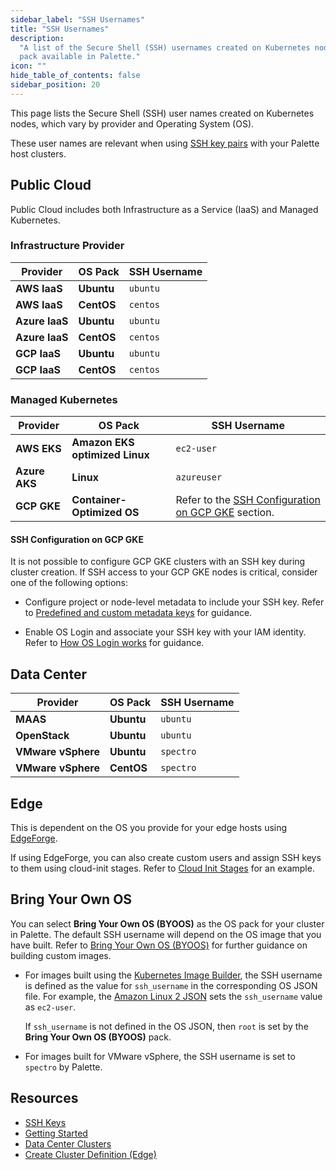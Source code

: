 ```yaml
---
sidebar_label: "SSH Usernames"
title: "SSH Usernames"
description:
  "A list of the Secure Shell (SSH) usernames created on Kubernetes nodes for each provider and operating system (OS)
  pack available in Palette."
icon: ""
hide_table_of_contents: false
sidebar_position: 20
---
```


This page lists the Secure Shell (SSH) user names created on Kubernetes nodes, which vary by provider and Operating
System (OS).

These user names are relevant when using [SSH key pairs](./ssh-keys.md) with your Palette host clusters.

## Public Cloud

Public Cloud includes both Infrastructure as a Service (IaaS) and Managed Kubernetes.

### Infrastructure Provider

| Provider       | OS Pack    | SSH Username |
| -------------- | ---------- | ------------ |
| **AWS IaaS**   | **Ubuntu** | `ubuntu`     |
| **AWS IaaS**   | **CentOS** | `centos`     |
| **Azure IaaS** | **Ubuntu** | `ubuntu`     |
| **Azure IaaS** | **CentOS** | `centos`     |
| **GCP IaaS**   | **Ubuntu** | `ubuntu`     |
| **GCP IaaS**   | **CentOS** | `centos`     |

### Managed Kubernetes

| Provider      | OS Pack                        | SSH Username                                                                        |
| ------------- | ------------------------------ | ----------------------------------------------------------------------------------- |
| **AWS EKS**   | **Amazon EKS optimized Linux** | `ec2-user`                                                                          |
| **Azure AKS** | **Linux**                      | `azureuser`                                                                         |
| **GCP GKE**   | **Container-Optimized OS**     | Refer to the [SSH Configuration on GCP GKE](#ssh-configuration-on-gcp-gke) section. |

#### SSH Configuration on GCP GKE

It is not possible to configure GCP GKE clusters with an SSH key during cluster creation. If SSH access to your GCP GKE
nodes is critical, consider one of the following options:

- Configure project or node-level metadata to include your SSH key. Refer to
  [Predefined and custom metadata keys](https://cloud.google.com/compute/docs/metadata/overview#predefined-and-custom-metadata-keys)
  for guidance.

- Enable OS Login and associate your SSH key with your IAM identity. Refer to
  [How OS Login works](https://cloud.google.com/compute/docs/oslogin#how_os_login_works) for guidance.

## Data Center

| Provider           | OS Pack    | SSH Username |
| ------------------ | ---------- | ------------ |
| **MAAS**           | **Ubuntu** | `ubuntu`     |
| **OpenStack**      | **Ubuntu** | `ubuntu`     |
| **VMware vSphere** | **Ubuntu** | `spectro`    |
| **VMware vSphere** | **CentOS** | `spectro`    |

## Edge

This is dependent on the OS you provide for your edge hosts using
[EdgeForge](../../../clusters/edge/edgeforge-workflow/palette-canvos/build-provider-images.md).

If using EdgeForge, you can also create custom users and assign SSH keys to them using cloud-init stages. Refer to
[Cloud Init Stages](../../edge/edge-configuration/cloud-init.md#assign-an-ssh-key) for an example.

## Bring Your Own OS

You can select **Bring Your Own OS (BYOOS)** as the OS pack for your cluster in Palette. The default SSH username will
depend on the OS image that you have built. Refer to [Bring Your Own OS (BYOOS)](../../../byoos/byoos.md) for further
guidance on building custom images.

- For images built using the [Kubernetes Image Builder](../../../byoos/image-builder.md), the SSH username
  is defined as the value for `ssh_username` in the corresponding OS JSON file. For example, the
  [Amazon Linux 2 JSON](https://github.com/kubernetes-sigs/image-builder/blob/main/images/capi/packer/ami/amazon-2.json#L11)
  sets the `ssh_username` value as `ec2-user`.

  If `ssh_username` is not defined in the OS JSON, then `root` is set by the **Bring Your Own OS (BYOOS)** pack.

- For images built for VMware vSphere, the SSH username is set to `spectro` by Palette.

## Resources

- [SSH Keys](./ssh-keys.md)
- [Getting Started](/getting-started/)
- [Data Center Clusters](../../data-center/data-center.md)
- [Create Cluster Definition (Edge)](../../edge/site-deployment/cluster-deployment.md)
